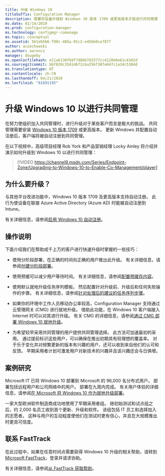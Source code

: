 ```yaml
---
title: 升级 Windows 10
titleSuffix: Configuration Manager
description: 需要将设备升级到 Windows 10 版本 1709 或更高版本才能进行共同管理
ms.date: 01/14/2019
ms.prod: configuration-manager
ms.technology: configmgr-comanage
ms.topic: conceptual
ms.assetid: 561eb5b6-f90c-485a-91c2-e45bb0ce7877
author: aczechowski
ms.author: aaroncz
manager: dougeby
ms.openlocfilehash: e11a6130fb9f7d86b7d3377cc4120d4e61c43d2d
ms.sourcegitcommit: bbf820c35414bf2cba356f30fe047c1a34c5384d
ms.translationtype: HT
ms.contentlocale: zh-CN
ms.lasthandoff: 04/21/2020
ms.locfileid: "81691195"
---
```

# <a name="upgrade-windows-10-for-co-management"></a>升级 Windows 10 以进行共同管理

在努力使组织加入共同管理时，进行升级对于某些客户而言是极大的挑战。 共同管理需要安装 [Windows 10 版本 1709](https://docs.microsoft.com/windows/whats-new/whats-new-windows-10-version-1709) 或更高版本。 更新 Windows 并配置自动注册后，客户端将被自动注册到共同管理。

在以下视频中，高级项目经理 Rob York 和产品营销经理 Locky Ainley 将介绍并演示如何升级到 Windows 10 以进行共同管理：

> [!VIDEO https://channel9.msdn.com/Series/Endpoint-Zone/Upgrading-to-Windows-10-to-Enable-Co-Management/player]



## <a name="why-upgrade"></a>为什么要升级？

与其他平台改进功能中，Windows 10 版本 1709 及更高版本支持自动注册。 此行为使设备在联接 Azure Active Directory (Azure AD) 时能被自动注册到 Intune。 

有关详细信息，请参阅[启用 Windows 10 自动注册](https://docs.microsoft.com/intune/windows-enroll#enable-windows-10-automatic-enrollment)。


## <a name="how-to-do-it"></a>操作说明

下面介绍我们在帮助成千上万的客户进行快速升级时掌握的一些技巧：

- 使用分阶段部署，在正确的时间向正确的用户推出此升级。 有关详细信息，请参阅[创建分阶段部署](../osd/deploy-use/create-phased-deployment-for-task-sequence.md)。  

- 使用预缓可以减少用户等待时间。 有关详细信息，请参阅[配置预缓存内容](../osd/deploy-use/configure-precache-content.md)。  

- 使用默认就地升级任务序列模板。 然后配置针对升级前、升级后和任何失败操作的步骤。 有关详细信息，请参阅[针对处理后的建议的任务序列步骤](../osd/deploy-use/create-a-task-sequence-to-upgrade-an-operating-system.md#recommended-task-sequence-steps-for-post-processing)。  

- 如果你的环境中工作人员移动办公率较高，Configuration Manager 支持通过云管理网关 (CMG) 进行就地升级。 借助此功能，在 Windows 10 客户端接入 Internet 时可以对其进行升级。 有关 CMG 的详细信息，请参阅[通过 CMG 部署 Windows 10 就地升级](../osd/deploy-use/deploy-a-task-sequence.md#deploy-windows-10-in-place-upgrade-via-cmg)。  

- 为希望较早采用共同管理的用户提供共同管理选择。 此方法可加速最初的采用。 通过提前标识这些用户，可以确保在推出初期具有较理想的覆盖率。 对于乐于变化并对频繁更新的版本有兴趣的用户，还可以收到来自他们的认可和反馈。 早期采用者计划可激发用户对新技术的兴趣并且该兴趣还会与日俱增。  


## <a name="case-studies"></a>案例研究

Microsoft IT 已将 Windows 10 部署到 Microsoft 的 96,000 名分布式用户。 部署包括远程用户和公司网络中的用户。 部署在九周内完成。 有关用户体验的详细信息，请参阅[在 Microsoft 将 Windows 10 作为就地升级部署](https://www.microsoft.com/itshowcase/deploying-windows-10-at-microsoft-as-an-in-place-upgrade)。  

一家大型欧洲软件制造商成功地使用了早期采用者组。 继初始测试和试点组之后，约 2,000 名员工收到首个更新、升级和软件。 该组包括 IT 员工和选择加入的志愿者。 这种与用户的互动程度使他们在测试时更有信心，并且在大规模推出时更具可信度。



## <a name="contact-fasttrack"></a>联系 FastTrack

在此过程中，如果在任意时间点需要获得 Windows 10 升级的相关帮助，请转到 [Microsoft FastTrack](https://Microsoft.com/FastTrack/)，登录并请求协助。 

有关详细信息，请参阅[从 FastTrack 获取帮助](quickstart-fasttrack.md)。 

